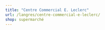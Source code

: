 ```yaml
---
title: "Centre Commercial E. Leclerc"
url: /langres/centre-commercial-e-leclerc/
shop: supermarché
---
```

